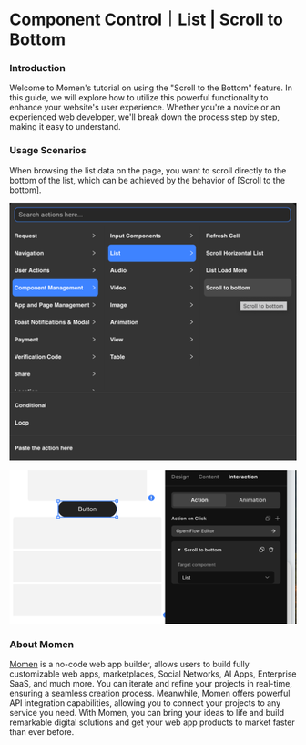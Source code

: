 # Component Control｜List | Scroll to Bottom

### **Introduction**

Welcome to Momen's tutorial on using the "Scroll to the Bottom" feature. In this guide, we will explore how to utilize this powerful functionality to enhance your website's user experience. Whether you're a novice or an experienced web developer, we'll break down the process step by step, making it easy to understand.

### **Usage Scenarios**

When browsing the list data on the page, you want to scroll directly to the bottom of the list, which can be achieved by the behavior of \[Scroll to the bottom].

![](<../../.gitbook/assets/0 (8).png>)

![](<../../.gitbook/assets/1 (8).png>)



### **About Momen​​​​​**

[Momen](https://momen.app/?channel=blog-about) is a no-code web app builder, allows users to build fully customizable web apps, marketplaces, Social Networks, AI Apps, Enterprise SaaS, and much more. You can iterate and refine your projects in real-time, ensuring a seamless creation process. Meanwhile, Momen offers powerful API integration capabilities, allowing you to connect your projects to any service you need. With Momen, you can bring your ideas to life and build remarkable digital solutions and get your web app products to market faster than ever before.​​
